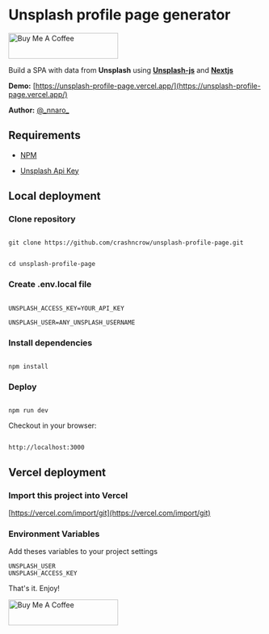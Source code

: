 
# Unsplash profile page generator

<a href="https://www.buymeacoffee.com/nnaro" target="_blank"><img src="https://cdn.buymeacoffee.com/buttons/default-orange.png" alt="Buy Me A Coffee" style="height: 51px !important;width: 217px !important;" ></a>
  
Build a SPA with data from **Unsplash** using [**Unsplash-js**](https://github.com/unsplash/unsplash-js) and [**Nextjs**](https://nextjs.org/)

**Demo:**  [https://unsplash-profile-page.vercel.app/](https://unsplash-profile-page.vercel.app/)

**Author:**  [@\_nnaro\_](https://twitter.com/_nnaro_)

## Requirements

- [NPM](https://www.npmjs.com/get-npm)

- [Unsplash Api Key](https://unsplash.com/developers)

## Local deployment

### Clone repository

```

git clone https://github.com/crashncrow/unsplash-profile-page.git

```  

```

cd unsplash-profile-page

```

### Create .env.local file

```

UNSPLASH_ACCESS_KEY=YOUR_API_KEY

UNSPLASH_USER=ANY_UNSPLASH_USERNAME

```

### Install dependencies


```

npm install

```

### Deploy

```

npm run dev

```

Checkout in your browser:
```

http://localhost:3000

```

## Vercel deployment

### Import this project into Vercel

[https://vercel.com/import/git](https://vercel.com/import/git)

### Environment Variables

Add theses variables to your project settings

```
UNSPLASH_USER
UNSPLASH_ACCESS_KEY
```

That's it. Enjoy!

<a href="https://www.buymeacoffee.com/nnaro" target="_blank"><img src="https://cdn.buymeacoffee.com/buttons/default-orange.png" alt="Buy Me A Coffee" style="height: 51px !important;width: 217px !important;" ></a>
